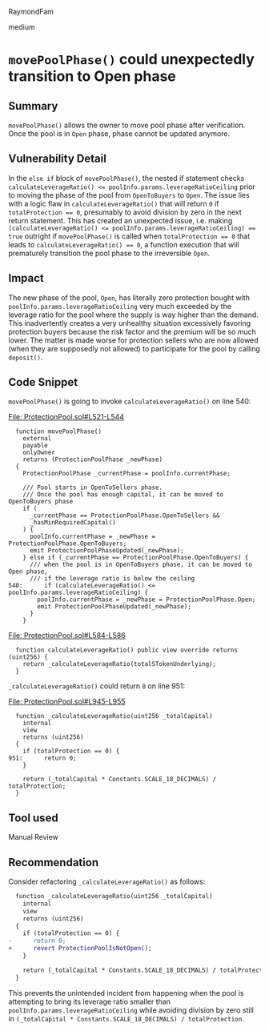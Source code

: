 RaymondFam

medium

# `movePoolPhase()` could unexpectedly transition to Open phase

## Summary
`movePoolPhase()` allows the owner to move pool phase after verification. Once the pool is in `Open` phase, phase cannot be updated anymore.

## Vulnerability Detail
In the `else if` block of `movePoolPhase()`, the nested if statement checks `calculateLeverageRatio() <= poolInfo.params.leverageRatioCeiling` prior to moving the phase of the pool from `OpenToBuyers` to `Open`. The issue lies with a logic flaw in `calculateLeverageRatio()` that will return `0` if `totalProtection == 0`, presumably to avoid division by zero in the next return statement. This has created an unexpected issue, i.e. making `(calculateLeverageRatio() <= poolInfo.params.leverageRatioCeiling) == true` outright if `movePoolPhase()` is called when `totalProtection == 0` that leads to `calculateLeverageRatio() == 0`, a function execution that will prematurely transition the pool phase to the irreversible `Open`.

## Impact
The new phase of the pool, `Open`, has literally zero protection bought with `poolInfo.params.leverageRatioCeiling` very much exceeded by the leverage ratio for the pool where the supply is way higher than the demand. This inadvertently creates a very unhealthy situation excessively favoring protection buyers because the risk factor and the premium will be so much lower. The matter is made worse for protection sellers who are now allowed (when they are supposedly not allowed) to participate for the pool by calling `deposit()`.

## Code Snippet
`movePoolPhase()` is going to invoke `calculateLeverageRatio()` on line 540:

[File: ProtectionPool.sol#L521-L544](https://github.com/sherlock-audit/2023-02-carapace/blob/main/contracts/core/pool/ProtectionPool.sol#L521-L544)

```solidity
  function movePoolPhase()
    external
    payable
    onlyOwner
    returns (ProtectionPoolPhase _newPhase)
  {
    ProtectionPoolPhase _currentPhase = poolInfo.currentPhase;

    /// Pool starts in OpenToSellers phase.
    /// Once the pool has enough capital, it can be moved to OpenToBuyers phase
    if (
      _currentPhase == ProtectionPoolPhase.OpenToSellers &&
      _hasMinRequiredCapital()
    ) {
      poolInfo.currentPhase = _newPhase = ProtectionPoolPhase.OpenToBuyers;
      emit ProtectionPoolPhaseUpdated(_newPhase);
    } else if (_currentPhase == ProtectionPoolPhase.OpenToBuyers) {
      /// when the pool is in OpenToBuyers phase, it can be moved to Open phase,
      /// if the leverage ratio is below the ceiling
540:      if (calculateLeverageRatio() <= poolInfo.params.leverageRatioCeiling) {
        poolInfo.currentPhase = _newPhase = ProtectionPoolPhase.Open;
        emit ProtectionPoolPhaseUpdated(_newPhase);
      }
    }
```
[File: ProtectionPool.sol#L584-L586](https://github.com/sherlock-audit/2023-02-carapace/blob/main/contracts/core/pool/ProtectionPool.sol#L584-L586)

```solidity
  function calculateLeverageRatio() public view override returns (uint256) {
    return _calculateLeverageRatio(totalSTokenUnderlying);
  }
```
`_calculateLeverageRatio()` could return `0` on line 951:

[File: ProtectionPool.sol#L945-L955](https://github.com/sherlock-audit/2023-02-carapace/blob/main/contracts/core/pool/ProtectionPool.sol#L945-L955)

```solidity
  function _calculateLeverageRatio(uint256 _totalCapital)
    internal
    view
    returns (uint256)
  {
    if (totalProtection == 0) {
951:      return 0;
    }

    return (_totalCapital * Constants.SCALE_18_DECIMALS) / totalProtection;
  }
```
## Tool used

Manual Review

## Recommendation
Consider refactoring `_calculateLeverageRatio()` as follows:

```diff
  function _calculateLeverageRatio(uint256 _totalCapital)
    internal
    view
    returns (uint256)
  {
    if (totalProtection == 0) {
-      return 0;
+      revert ProtectionPoolIsNotOpen();
    }

    return (_totalCapital * Constants.SCALE_18_DECIMALS) / totalProtection;
  }
```
This prevents the unintended incident from happening when the pool is attempting to bring its leverage ratio smaller than `poolInfo.params.leverageRatioCeiling` while avoiding division by zero still in `(_totalCapital * Constants.SCALE_18_DECIMALS) / totalProtection`.